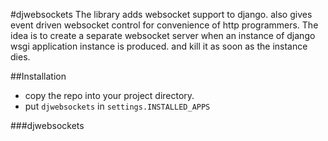 #djwebsockets
The library adds websocket support to django. also gives event driven websocket control for convenience of http programmers.
The idea is to create a separate websocket server when an instance of django wsgi application instance is produced. and kill it as soon as the instance dies.

##Installation
- copy the repo into your project directory.
- put ```djwebsockets``` in ```settings.INSTALLED_APPS``` 


###djwebsockets
